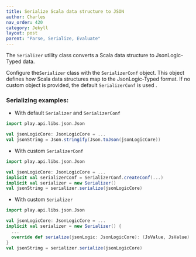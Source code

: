 ```yaml
---
title: Serialize Scala data structure to JSON
author: Charles
nav_order: 420
category: Jekyll
layout: post
parent: "Parse, Serialize, Evaluate"
---
```


The `Serializer` utility class converts a Scala data structure to JsonLogic-Typed
data.

Configure the`Serializer` class with the `SerializerConf` object.
This object defines how Scala data structures map to the JsonLogic-Typed format.
If no custom object is provided, the default `SerializerConf` is used .

### Serializing examples:

* With default `Serializer` and `SerializerConf`

```scala
import play.api.libs.json.Json

val jsonLogicCore: JsonLogicCore = ...
val jsonString = Json.stringify(Json.toJson(jsonLogicCore))
```

* With custom `SerializerConf`

```scala
import play.api.libs.json.Json

val jsonLogicCore: JsonLogicCore = ...
implicit val serializerConf = SerializerConf.createConf(...)
implicit val serializer = new Serializer()
val jsonString = serializer.serialize(jsonLogicCore)
```

* With custom `Serializer`

```scala
import play.api.libs.json.Json

val jsonLogicCore: JsonLogicCore = ...
implicit val serializer = new Serializer() {
  ...
  override def serialize(jsonLogic: JsonLogicCore): (JsValue, JsValue) = {...}
}
val jsonString = serializer.serialize(jsonLogicCore)
```
